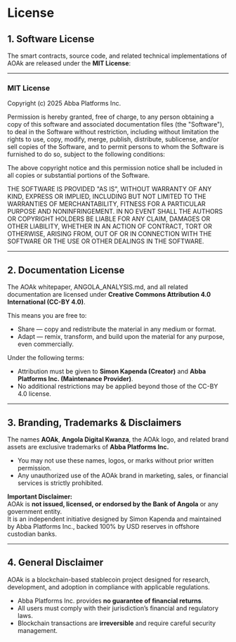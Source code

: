 # License

## 1. Software License
The smart contracts, source code, and related technical implementations of AOAk are released under the **MIT License**:

---

### MIT License

Copyright (c) 2025 Abba Platforms Inc.

Permission is hereby granted, free of charge, to any person obtaining a copy of this software and associated documentation files (the "Software"), to deal in the Software without restriction, including without limitation the rights to use, copy, modify, merge, publish, distribute, sublicense, and/or sell copies of the Software, and to permit persons to whom the Software is furnished to do so, subject to the following conditions:

The above copyright notice and this permission notice shall be included in all copies or substantial portions of the Software.

THE SOFTWARE IS PROVIDED "AS IS", WITHOUT WARRANTY OF ANY KIND, EXPRESS OR IMPLIED, INCLUDING BUT NOT LIMITED TO THE WARRANTIES OF MERCHANTABILITY, FITNESS FOR A PARTICULAR PURPOSE AND NONINFRINGEMENT. IN NO EVENT SHALL THE AUTHORS OR COPYRIGHT HOLDERS BE LIABLE FOR ANY CLAIM, DAMAGES OR OTHER LIABILITY, WHETHER IN AN ACTION OF CONTRACT, TORT OR OTHERWISE, ARISING FROM, OUT OF OR IN CONNECTION WITH THE SOFTWARE OR THE USE OR OTHER DEALINGS IN THE SOFTWARE.

---

## 2. Documentation License
The AOAk whitepaper, ANGOLA_ANALYSIS.md, and all related documentation are licensed under **Creative Commons Attribution 4.0 International (CC-BY 4.0)**.

This means you are free to:
- Share — copy and redistribute the material in any medium or format.
- Adapt — remix, transform, and build upon the material for any purpose, even commercially.

Under the following terms:
- Attribution must be given to **Simon Kapenda (Creator)** and **Abba Platforms Inc. (Maintenance Provider)**.
- No additional restrictions may be applied beyond those of the CC-BY 4.0 license.

---

## 3. Branding, Trademarks & Disclaimers
The names **AOAk**, **Angola Digital Kwanza**, the AOAk logo, and related brand assets are exclusive trademarks of **Abba Platforms Inc.**  

- You may not use these names, logos, or marks without prior written permission.  
- Any unauthorized use of the AOAk brand in marketing, sales, or financial services is strictly prohibited.  

**Important Disclaimer:**  
AOAk is **not issued, licensed, or endorsed by the Bank of Angola** or any government entity.  
It is an independent initiative designed by Simon Kapenda and maintained by Abba Platforms Inc., backed 100% by USD reserves in offshore custodian banks.  

---

## 4. General Disclaimer
AOAk is a blockchain-based stablecoin project designed for research, development, and adoption in compliance with applicable regulations.  

- Abba Platforms Inc. provides **no guarantee of financial returns**.  
- All users must comply with their jurisdiction’s financial and regulatory laws.  
- Blockchain transactions are **irreversible** and require careful security management.
